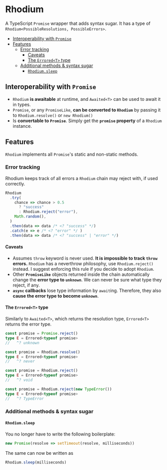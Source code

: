 <!-- omit in toc -->
# Rhodium
A TypeScript `Promise` wrapper that adds syntax sugar.
It has a type of `Rhodium<PossibleResolutions, PossibleErrors>`.

- [Interoperability with `Promise`](#interoperability-with-promise)
- [Features](#features)
  - [Error tracking](#error-tracking)
    - [Caveats](#caveats)
    - [The `Errored<T>` type](#the-erroredt-type)
  - [Additional methods \& syntax sugar](#additional-methods--syntax-sugar)
    - [`Rhodium.sleep`](#rhodiumsleep)


## Interoperability with `Promise`
- `Rhodium` **is awaitable** at runtime, and `Awaited<T>` can be used to await it in types.
- `Promise`, or any `PromiseLike`, **can be converted to `Rhodium`** by passing it to `Rhodium.resolve()` or `new Rhodium()`
- Is **convertable to `Promise`**. Simply get the **`promise` property** of a `Rhodium` instance.

## Features
`Rhodium` implements all `Promise`'s static and non-static methods.

### Error tracking
Rhodium keeps track of all errors a `Rhodium` chain may reject with, if used correctly.
```ts
Rhodium
  .try(
    chance => chance > 0.5
      ? "success"
      : Rhodium.reject("error"),
    Math.random(),
  )
  .then(data => data /* <? "success" */)
  .catch(e => e /* <? "error" */ )
  .then(data => data /* <? "success" | "error" */)
```

#### Caveats
- Assumes `throw` keyword is never used. **It is impossible to track `throw` errors.** `Rhodium` has a neverthrow philosophy, use `Rhodium.reject()` instead. I suggest enforcing this rule if you decide to adopt `Rhodium`.
- Other **`PromiseLike`** objects returned inside the chain automatically change the **error type to `unknown`**. We can never be sure what type they reject, if any.
- **`async` callbacks** lose type information by `await`ing. Therefore, they also **cause the error type to become `unknown`**.

#### The `Errored<T>` type
Similarly to `Awaited<T>`, which returns the resolution type,
`Errored<T>` returns the error type.
```ts
const promise = Promise.reject()
type E = Errored<typeof promise>
//   ^? unknown
```
```ts
const promise = Rhodium.resolve()
type E = Errored<typeof promise>
//   ^? never
```
```ts
const promise = Rhodium.reject()
type E = Errored<typeof promise>
//   ^? void
```
```ts
const promise = Rhodium.reject(new TypeError())
type E = Errored<typeof promise>
//   ^? TypeError
```

### Additional methods & syntax sugar
#### `Rhodium.sleep`
You no longer have to write the following boilerplate:
```ts
new Promise(resolve => setTimeout(resolve, milliseconds))
```
The same can now be written as
```ts
Rhodium.sleep(milliseconds)
```
